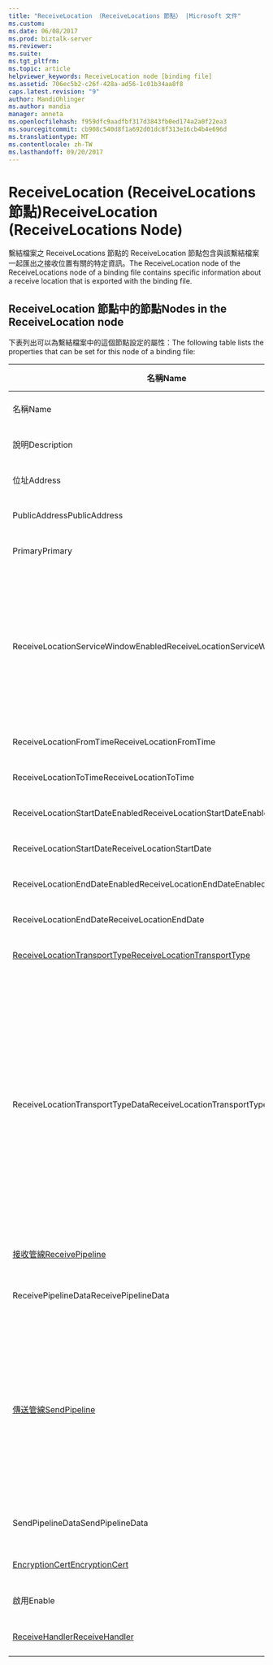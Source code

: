 ```yaml
---
title: "ReceiveLocation （ReceiveLocations 節點） |Microsoft 文件"
ms.custom: 
ms.date: 06/08/2017
ms.prod: biztalk-server
ms.reviewer: 
ms.suite: 
ms.tgt_pltfrm: 
ms.topic: article
helpviewer_keywords: ReceiveLocation node [binding file]
ms.assetid: 706ec5b2-c26f-428a-ad56-1c01b34aa8f8
caps.latest.revision: "9"
author: MandiOhlinger
ms.author: mandia
manager: anneta
ms.openlocfilehash: f959dfc9aadfbf317d3843fb0ed174a2a0f22ea3
ms.sourcegitcommit: cb908c540d8f1a692d01dc8f313e16cb4b4e696d
ms.translationtype: MT
ms.contentlocale: zh-TW
ms.lasthandoff: 09/20/2017
---
```

# <a name="receivelocation-receivelocations-node"></a><span data-ttu-id="e8d5d-102">ReceiveLocation (ReceiveLocations 節點)</span><span class="sxs-lookup"><span data-stu-id="e8d5d-102">ReceiveLocation (ReceiveLocations Node)</span></span>
<span data-ttu-id="e8d5d-103">繫結檔案之 ReceiveLocations 節點的 ReceiveLocation 節點包含與該繫結檔案一起匯出之接收位置有關的特定資訊。</span><span class="sxs-lookup"><span data-stu-id="e8d5d-103">The ReceiveLocation node of the ReceiveLocations node of a binding file contains specific information about a receive location that is exported with the binding file.</span></span>  
  
## <a name="nodes-in-the-receivelocation-node"></a><span data-ttu-id="e8d5d-104">ReceiveLocation 節點中的節點</span><span class="sxs-lookup"><span data-stu-id="e8d5d-104">Nodes in the ReceiveLocation node</span></span>  
 <span data-ttu-id="e8d5d-105">下表列出可以為繫結檔案中的這個節點設定的屬性：</span><span class="sxs-lookup"><span data-stu-id="e8d5d-105">The following table lists the properties that can be set for this node of a binding file:</span></span>  
  
|<span data-ttu-id="e8d5d-106">**名稱**</span><span class="sxs-lookup"><span data-stu-id="e8d5d-106">**Name**</span></span>|<span data-ttu-id="e8d5d-107">**節點類型**</span><span class="sxs-lookup"><span data-stu-id="e8d5d-107">**Node Type**</span></span>|<span data-ttu-id="e8d5d-108">**資料類型**</span><span class="sxs-lookup"><span data-stu-id="e8d5d-108">**Data Type**</span></span>|<span data-ttu-id="e8d5d-109">**說明**</span><span class="sxs-lookup"><span data-stu-id="e8d5d-109">**Description**</span></span>|<span data-ttu-id="e8d5d-110">**限制**</span><span class="sxs-lookup"><span data-stu-id="e8d5d-110">**Restrictions**</span></span>|<span data-ttu-id="e8d5d-111">**註解**</span><span class="sxs-lookup"><span data-stu-id="e8d5d-111">**Comments**</span></span>|  
|--------------|-------------------|-------------------|---------------------|----------------------|------------------|  
|<span data-ttu-id="e8d5d-112">名稱</span><span class="sxs-lookup"><span data-stu-id="e8d5d-112">Name</span></span>|<span data-ttu-id="e8d5d-113">Attribute</span><span class="sxs-lookup"><span data-stu-id="e8d5d-113">Attribute</span></span>|<span data-ttu-id="e8d5d-114">xs:string</span><span class="sxs-lookup"><span data-stu-id="e8d5d-114">xs:string</span></span>|<span data-ttu-id="e8d5d-115">指定接收位置的名稱。</span><span class="sxs-lookup"><span data-stu-id="e8d5d-115">Specifies the name of the receive location.</span></span>|<span data-ttu-id="e8d5d-116">不需要</span><span class="sxs-lookup"><span data-stu-id="e8d5d-116">Not required</span></span>|<span data-ttu-id="e8d5d-117">預設值：空白</span><span class="sxs-lookup"><span data-stu-id="e8d5d-117">Default value: empty</span></span>|  
|<span data-ttu-id="e8d5d-118">說明</span><span class="sxs-lookup"><span data-stu-id="e8d5d-118">Description</span></span>|<span data-ttu-id="e8d5d-119">元素</span><span class="sxs-lookup"><span data-stu-id="e8d5d-119">Element</span></span>|<span data-ttu-id="e8d5d-120">xs:string</span><span class="sxs-lookup"><span data-stu-id="e8d5d-120">xs:string</span></span>|<span data-ttu-id="e8d5d-121">指定接收位置的描述。</span><span class="sxs-lookup"><span data-stu-id="e8d5d-121">Specifies a description for the receive location.</span></span>|<span data-ttu-id="e8d5d-122">Required</span><span class="sxs-lookup"><span data-stu-id="e8d5d-122">Required</span></span>|<span data-ttu-id="e8d5d-123">預設值：空白</span><span class="sxs-lookup"><span data-stu-id="e8d5d-123">Default value: empty</span></span>|  
|<span data-ttu-id="e8d5d-124">位址</span><span class="sxs-lookup"><span data-stu-id="e8d5d-124">Address</span></span>|<span data-ttu-id="e8d5d-125">元素</span><span class="sxs-lookup"><span data-stu-id="e8d5d-125">Element</span></span>|<span data-ttu-id="e8d5d-126">xs:string</span><span class="sxs-lookup"><span data-stu-id="e8d5d-126">xs:string</span></span>|<span data-ttu-id="e8d5d-127">指定接收位置的位址。</span><span class="sxs-lookup"><span data-stu-id="e8d5d-127">Specifies the address of the receive location.</span></span>|<span data-ttu-id="e8d5d-128">Required</span><span class="sxs-lookup"><span data-stu-id="e8d5d-128">Required</span></span>|<span data-ttu-id="e8d5d-129">預設值：空白</span><span class="sxs-lookup"><span data-stu-id="e8d5d-129">Default value: empty</span></span>|  
|<span data-ttu-id="e8d5d-130">PublicAddress</span><span class="sxs-lookup"><span data-stu-id="e8d5d-130">PublicAddress</span></span>|<span data-ttu-id="e8d5d-131">元素</span><span class="sxs-lookup"><span data-stu-id="e8d5d-131">Element</span></span>|<span data-ttu-id="e8d5d-132">xs:string</span><span class="sxs-lookup"><span data-stu-id="e8d5d-132">xs:string</span></span>|<span data-ttu-id="e8d5d-133">指定接收位置的公用位址。</span><span class="sxs-lookup"><span data-stu-id="e8d5d-133">Specifies the public address of the receive location.</span></span>|<span data-ttu-id="e8d5d-134">不需要</span><span class="sxs-lookup"><span data-stu-id="e8d5d-134">Not required</span></span>|<span data-ttu-id="e8d5d-135">預設值：空白</span><span class="sxs-lookup"><span data-stu-id="e8d5d-135">Default value: empty</span></span>|  
|<span data-ttu-id="e8d5d-136">Primary</span><span class="sxs-lookup"><span data-stu-id="e8d5d-136">Primary</span></span>|<span data-ttu-id="e8d5d-137">元素</span><span class="sxs-lookup"><span data-stu-id="e8d5d-137">Element</span></span>|<span data-ttu-id="e8d5d-138">xs:boolean</span><span class="sxs-lookup"><span data-stu-id="e8d5d-138">xs:boolean</span></span>|<span data-ttu-id="e8d5d-139">指定接收位置是否為主要的接收位置。</span><span class="sxs-lookup"><span data-stu-id="e8d5d-139">Specifies whether the receive location is primary.</span></span>|<span data-ttu-id="e8d5d-140">Required</span><span class="sxs-lookup"><span data-stu-id="e8d5d-140">Required</span></span>|<span data-ttu-id="e8d5d-141">預設值：無</span><span class="sxs-lookup"><span data-stu-id="e8d5d-141">Default value: none</span></span>|  
|<span data-ttu-id="e8d5d-142">ReceiveLocationServiceWindowEnabled</span><span class="sxs-lookup"><span data-stu-id="e8d5d-142">ReceiveLocationServiceWindowEnabled</span></span>|<span data-ttu-id="e8d5d-143">元素</span><span class="sxs-lookup"><span data-stu-id="e8d5d-143">Element</span></span>|<span data-ttu-id="e8d5d-144">xs:boolean</span><span class="sxs-lookup"><span data-stu-id="e8d5d-144">xs:boolean</span></span>|<span data-ttu-id="e8d5d-145">指定是否啟用服務窗口。</span><span class="sxs-lookup"><span data-stu-id="e8d5d-145">Specifies whether the service window is enabled.</span></span>|<span data-ttu-id="e8d5d-146">Required</span><span class="sxs-lookup"><span data-stu-id="e8d5d-146">Required</span></span>|<span data-ttu-id="e8d5d-147">預設值：無</span><span class="sxs-lookup"><span data-stu-id="e8d5d-147">Default value: none</span></span><br /><br /> <span data-ttu-id="e8d5d-148">指定**true**如果已啟用服務窗口; 否則指定**false。**</span><span class="sxs-lookup"><span data-stu-id="e8d5d-148">Specify **true** if the service window is enabled; otherwise, specify **false.**</span></span>|  
|<span data-ttu-id="e8d5d-149">ReceiveLocationFromTime</span><span class="sxs-lookup"><span data-stu-id="e8d5d-149">ReceiveLocationFromTime</span></span>|<span data-ttu-id="e8d5d-150">元素</span><span class="sxs-lookup"><span data-stu-id="e8d5d-150">Element</span></span>|<span data-ttu-id="e8d5d-151">xs:dateTime</span><span class="sxs-lookup"><span data-stu-id="e8d5d-151">xs:dateTime</span></span>|<span data-ttu-id="e8d5d-152">指定服務窗口的開始時間。</span><span class="sxs-lookup"><span data-stu-id="e8d5d-152">Specifies the start time of the service window.</span></span>|<span data-ttu-id="e8d5d-153">Required</span><span class="sxs-lookup"><span data-stu-id="e8d5d-153">Required</span></span>|<span data-ttu-id="e8d5d-154">預設值：無</span><span class="sxs-lookup"><span data-stu-id="e8d5d-154">Default value: none</span></span>|  
|<span data-ttu-id="e8d5d-155">ReceiveLocationToTime</span><span class="sxs-lookup"><span data-stu-id="e8d5d-155">ReceiveLocationToTime</span></span>|<span data-ttu-id="e8d5d-156">元素</span><span class="sxs-lookup"><span data-stu-id="e8d5d-156">Element</span></span>|<span data-ttu-id="e8d5d-157">xs:dateTime</span><span class="sxs-lookup"><span data-stu-id="e8d5d-157">xs:dateTime</span></span>|<span data-ttu-id="e8d5d-158">指定服務窗口的結束時間。</span><span class="sxs-lookup"><span data-stu-id="e8d5d-158">Specifies the end time of the service window.</span></span>|<span data-ttu-id="e8d5d-159">Required</span><span class="sxs-lookup"><span data-stu-id="e8d5d-159">Required</span></span>|<span data-ttu-id="e8d5d-160">預設值：無</span><span class="sxs-lookup"><span data-stu-id="e8d5d-160">Default value: none</span></span>|  
|<span data-ttu-id="e8d5d-161">ReceiveLocationStartDateEnabled</span><span class="sxs-lookup"><span data-stu-id="e8d5d-161">ReceiveLocationStartDateEnabled</span></span>|<span data-ttu-id="e8d5d-162">元素</span><span class="sxs-lookup"><span data-stu-id="e8d5d-162">Element</span></span>|<span data-ttu-id="e8d5d-163">xs:boolean</span><span class="sxs-lookup"><span data-stu-id="e8d5d-163">xs:boolean</span></span>|<span data-ttu-id="e8d5d-164">指定是否啟用服務窗口的開始日期。</span><span class="sxs-lookup"><span data-stu-id="e8d5d-164">Specifies whether the start date for the service window is enabled.</span></span>|<span data-ttu-id="e8d5d-165">Required</span><span class="sxs-lookup"><span data-stu-id="e8d5d-165">Required</span></span>|<span data-ttu-id="e8d5d-166">預設值：無</span><span class="sxs-lookup"><span data-stu-id="e8d5d-166">Default value: none</span></span>|  
|<span data-ttu-id="e8d5d-167">ReceiveLocationStartDate</span><span class="sxs-lookup"><span data-stu-id="e8d5d-167">ReceiveLocationStartDate</span></span>|<span data-ttu-id="e8d5d-168">元素</span><span class="sxs-lookup"><span data-stu-id="e8d5d-168">Element</span></span>|<span data-ttu-id="e8d5d-169">xs:dateTime</span><span class="sxs-lookup"><span data-stu-id="e8d5d-169">xs:dateTime</span></span>|<span data-ttu-id="e8d5d-170">指定服務窗口的開始日期。</span><span class="sxs-lookup"><span data-stu-id="e8d5d-170">Specifies the start date of the service window.</span></span>|<span data-ttu-id="e8d5d-171">Required</span><span class="sxs-lookup"><span data-stu-id="e8d5d-171">Required</span></span>|<span data-ttu-id="e8d5d-172">預設值：無</span><span class="sxs-lookup"><span data-stu-id="e8d5d-172">Default value: none</span></span>|  
|<span data-ttu-id="e8d5d-173">ReceiveLocationEndDateEnabled</span><span class="sxs-lookup"><span data-stu-id="e8d5d-173">ReceiveLocationEndDateEnabled</span></span>|<span data-ttu-id="e8d5d-174">元素</span><span class="sxs-lookup"><span data-stu-id="e8d5d-174">Element</span></span>|<span data-ttu-id="e8d5d-175">xs:boolean</span><span class="sxs-lookup"><span data-stu-id="e8d5d-175">xs:boolean</span></span>|<span data-ttu-id="e8d5d-176">指定是否啟用服務窗口的結束日期。</span><span class="sxs-lookup"><span data-stu-id="e8d5d-176">Specifies whether the end date for the service window is enabled.</span></span>|<span data-ttu-id="e8d5d-177">Required</span><span class="sxs-lookup"><span data-stu-id="e8d5d-177">Required</span></span>|<span data-ttu-id="e8d5d-178">預設值：無</span><span class="sxs-lookup"><span data-stu-id="e8d5d-178">Default value: none</span></span>|  
|<span data-ttu-id="e8d5d-179">ReceiveLocationEndDate</span><span class="sxs-lookup"><span data-stu-id="e8d5d-179">ReceiveLocationEndDate</span></span>|<span data-ttu-id="e8d5d-180">元素</span><span class="sxs-lookup"><span data-stu-id="e8d5d-180">Element</span></span>|<span data-ttu-id="e8d5d-181">xs:dateTime</span><span class="sxs-lookup"><span data-stu-id="e8d5d-181">xs:dateTime</span></span>|<span data-ttu-id="e8d5d-182">指定服務窗口的結束日期。</span><span class="sxs-lookup"><span data-stu-id="e8d5d-182">Specifies the end date of the service window.</span></span>|<span data-ttu-id="e8d5d-183">Required</span><span class="sxs-lookup"><span data-stu-id="e8d5d-183">Required</span></span>|<span data-ttu-id="e8d5d-184">預設值：無</span><span class="sxs-lookup"><span data-stu-id="e8d5d-184">Default value: none</span></span>|  
|[<span data-ttu-id="e8d5d-185">ReceiveLocationTransportType</span><span class="sxs-lookup"><span data-stu-id="e8d5d-185">ReceiveLocationTransportType</span></span>](../core/receivelocationtransporttype-receivelocation-node.md)|<span data-ttu-id="e8d5d-186">記錄</span><span class="sxs-lookup"><span data-stu-id="e8d5d-186">Record</span></span>|<span data-ttu-id="e8d5d-187">ProtocolType (ComplexType)</span><span class="sxs-lookup"><span data-stu-id="e8d5d-187">ProtocolType (ComplexType)</span></span>|<span data-ttu-id="e8d5d-188">指定此接收位置的傳輸類型。</span><span class="sxs-lookup"><span data-stu-id="e8d5d-188">Specifies the transport type for this receive location</span></span>|<span data-ttu-id="e8d5d-189">Required</span><span class="sxs-lookup"><span data-stu-id="e8d5d-189">Required</span></span>|<span data-ttu-id="e8d5d-190">預設值：無</span><span class="sxs-lookup"><span data-stu-id="e8d5d-190">Default value: none</span></span>|  
|<span data-ttu-id="e8d5d-191">ReceiveLocationTransportTypeData</span><span class="sxs-lookup"><span data-stu-id="e8d5d-191">ReceiveLocationTransportTypeData</span></span>|<span data-ttu-id="e8d5d-192">元素</span><span class="sxs-lookup"><span data-stu-id="e8d5d-192">Element</span></span>|<span data-ttu-id="e8d5d-193">xs:string</span><span class="sxs-lookup"><span data-stu-id="e8d5d-193">xs:string</span></span>|<span data-ttu-id="e8d5d-194">指定此接收位置的傳輸類型屬性。</span><span class="sxs-lookup"><span data-stu-id="e8d5d-194">Specifies the transport type properties for the receive location.</span></span>|<span data-ttu-id="e8d5d-195">不需要</span><span class="sxs-lookup"><span data-stu-id="e8d5d-195">Not required</span></span>|<span data-ttu-id="e8d5d-196">預設值：空白</span><span class="sxs-lookup"><span data-stu-id="e8d5d-196">Default value: empty</span></span><br /><br /> <span data-ttu-id="e8d5d-197">請參閱[整合式 BizTalk 配接器的組態屬性](../core/configuration-properties-for-integrated-biztalk-adapters.md)的配接器特定資訊可以儲存這個字串中的屬性。</span><span class="sxs-lookup"><span data-stu-id="e8d5d-197">See [Configuration Properties for Integrated BizTalk Adapters](../core/configuration-properties-for-integrated-biztalk-adapters.md) for adapter specific information about the properties that can be stored in this string.</span></span>|  
|[<span data-ttu-id="e8d5d-198">接收管線</span><span class="sxs-lookup"><span data-stu-id="e8d5d-198">ReceivePipeline</span></span>](../core/receivepipeline-receivelocation-node.md)|<span data-ttu-id="e8d5d-199">記錄</span><span class="sxs-lookup"><span data-stu-id="e8d5d-199">Record</span></span>|<span data-ttu-id="e8d5d-200">PipelineRef (ComplexType)</span><span class="sxs-lookup"><span data-stu-id="e8d5d-200">PipelineRef (ComplexType)</span></span>|<span data-ttu-id="e8d5d-201">指定此接收位置的接收管線。</span><span class="sxs-lookup"><span data-stu-id="e8d5d-201">Specifies the receive pipeline for the receive location.</span></span>|<span data-ttu-id="e8d5d-202">Required</span><span class="sxs-lookup"><span data-stu-id="e8d5d-202">Required</span></span>|<span data-ttu-id="e8d5d-203">預設值：無</span><span class="sxs-lookup"><span data-stu-id="e8d5d-203">Default value: none</span></span>|  
|<span data-ttu-id="e8d5d-204">ReceivePipelineData</span><span class="sxs-lookup"><span data-stu-id="e8d5d-204">ReceivePipelineData</span></span>|<span data-ttu-id="e8d5d-205">元素</span><span class="sxs-lookup"><span data-stu-id="e8d5d-205">Element</span></span>|<span data-ttu-id="e8d5d-206">xs:string</span><span class="sxs-lookup"><span data-stu-id="e8d5d-206">xs:string</span></span>|<span data-ttu-id="e8d5d-207">指定用於此接收位置之接收管線特定的自訂組態。</span><span class="sxs-lookup"><span data-stu-id="e8d5d-207">Specifies the custom configuration specific to the receive pipeline used for this receive location.</span></span>|<span data-ttu-id="e8d5d-208">Required</span><span class="sxs-lookup"><span data-stu-id="e8d5d-208">Required</span></span>|<span data-ttu-id="e8d5d-209">預設值：空白</span><span class="sxs-lookup"><span data-stu-id="e8d5d-209">Default value: empty</span></span>|  
|[<span data-ttu-id="e8d5d-210">傳送管線</span><span class="sxs-lookup"><span data-stu-id="e8d5d-210">SendPipeline</span></span>](../core/sendpipeline-receivelocation-node.md)|<span data-ttu-id="e8d5d-211">記錄</span><span class="sxs-lookup"><span data-stu-id="e8d5d-211">Record</span></span>|<span data-ttu-id="e8d5d-212">PipelineRef (ComplexType)</span><span class="sxs-lookup"><span data-stu-id="e8d5d-212">PipelineRef (ComplexType)</span></span>|<span data-ttu-id="e8d5d-213">指定雙向接收位置的傳送管線。</span><span class="sxs-lookup"><span data-stu-id="e8d5d-213">Specifies the send pipeline for a two way receive location.</span></span> <span data-ttu-id="e8d5d-214">**注意：**中[!INCLUDE[btsBizTalkServerNoVersion](../includes/btsbiztalkservernoversion-md.md)]傳送管線的雙向接收指定的接收位置，而不是在接收埠。</span><span class="sxs-lookup"><span data-stu-id="e8d5d-214">**Note:**  In [!INCLUDE[btsBizTalkServerNoVersion](../includes/btsbiztalkservernoversion-md.md)] send pipelines for two-way receives are specified at the receive location rather than at the receive port.</span></span> <span data-ttu-id="e8d5d-215">除非繫結檔案另外指定，否則接收位置會從所屬的接收埠自動繼承傳送管線。</span><span class="sxs-lookup"><span data-stu-id="e8d5d-215">Unless otherwise specified in the binding file, a receive location will automatically inherit the send pipeline from the receive port it belongs to.</span></span>|<span data-ttu-id="e8d5d-216">Required</span><span class="sxs-lookup"><span data-stu-id="e8d5d-216">Required</span></span>|<span data-ttu-id="e8d5d-217">預設值：無</span><span class="sxs-lookup"><span data-stu-id="e8d5d-217">Default value: none</span></span>|  
|<span data-ttu-id="e8d5d-218">SendPipelineData</span><span class="sxs-lookup"><span data-stu-id="e8d5d-218">SendPipelineData</span></span>|<span data-ttu-id="e8d5d-219">元素</span><span class="sxs-lookup"><span data-stu-id="e8d5d-219">Element</span></span>|<span data-ttu-id="e8d5d-220">xs:string</span><span class="sxs-lookup"><span data-stu-id="e8d5d-220">xs:string</span></span>|<span data-ttu-id="e8d5d-221">指定用於此接收位置之傳送管線特定的自訂組態。</span><span class="sxs-lookup"><span data-stu-id="e8d5d-221">Specifies the custom configuration specific to the send pipeline used for this receive location.</span></span>|<span data-ttu-id="e8d5d-222">Required</span><span class="sxs-lookup"><span data-stu-id="e8d5d-222">Required</span></span>|<span data-ttu-id="e8d5d-223">預設值：空白</span><span class="sxs-lookup"><span data-stu-id="e8d5d-223">Default value: empty</span></span>|  
|[<span data-ttu-id="e8d5d-224">EncryptionCert</span><span class="sxs-lookup"><span data-stu-id="e8d5d-224">EncryptionCert</span></span>](../core/encryptioncert-receivelocation-node.md)|<span data-ttu-id="e8d5d-225">記錄</span><span class="sxs-lookup"><span data-stu-id="e8d5d-225">Record</span></span>|<span data-ttu-id="e8d5d-226">CertificateInfo (ComplexType)</span><span class="sxs-lookup"><span data-stu-id="e8d5d-226">CertificateInfo (ComplexType)</span></span>|<span data-ttu-id="e8d5d-227">指定與接收位置關聯的加密憑證。</span><span class="sxs-lookup"><span data-stu-id="e8d5d-227">Specifies the encryption certificate associated with the receive location.</span></span>|<span data-ttu-id="e8d5d-228">不需要</span><span class="sxs-lookup"><span data-stu-id="e8d5d-228">Not required</span></span>|<span data-ttu-id="e8d5d-229">預設值：無</span><span class="sxs-lookup"><span data-stu-id="e8d5d-229">Default value: none</span></span>|  
|<span data-ttu-id="e8d5d-230">啟用</span><span class="sxs-lookup"><span data-stu-id="e8d5d-230">Enable</span></span>|<span data-ttu-id="e8d5d-231">元素</span><span class="sxs-lookup"><span data-stu-id="e8d5d-231">Element</span></span>|<span data-ttu-id="e8d5d-232">xs:boolean</span><span class="sxs-lookup"><span data-stu-id="e8d5d-232">xs:boolean</span></span>|<span data-ttu-id="e8d5d-233">指定接收位置是否已啟用。</span><span class="sxs-lookup"><span data-stu-id="e8d5d-233">Specifies whether the receive location is enabled or not.</span></span>|<span data-ttu-id="e8d5d-234">Required</span><span class="sxs-lookup"><span data-stu-id="e8d5d-234">Required</span></span>|<span data-ttu-id="e8d5d-235">預設值：無</span><span class="sxs-lookup"><span data-stu-id="e8d5d-235">Default value: none</span></span>|  
|[<span data-ttu-id="e8d5d-236">ReceiveHandler</span><span class="sxs-lookup"><span data-stu-id="e8d5d-236">ReceiveHandler</span></span>](../core/receivehandler-receivelocation-node.md)|<span data-ttu-id="e8d5d-237">記錄</span><span class="sxs-lookup"><span data-stu-id="e8d5d-237">Record</span></span>|<span data-ttu-id="e8d5d-238">ReceiveHandlerRef (ComplexType)</span><span class="sxs-lookup"><span data-stu-id="e8d5d-238">ReceiveHandlerRef (ComplexType)</span></span>|<span data-ttu-id="e8d5d-239">指定要用於這個接收位置的接收處理常式。</span><span class="sxs-lookup"><span data-stu-id="e8d5d-239">Specifies the receive handler to use for this receive location.</span></span>|<span data-ttu-id="e8d5d-240">不需要</span><span class="sxs-lookup"><span data-stu-id="e8d5d-240">Not required</span></span>|<span data-ttu-id="e8d5d-241">預設值：無</span><span class="sxs-lookup"><span data-stu-id="e8d5d-241">Default value: none</span></span>|